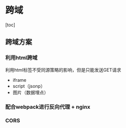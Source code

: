 # 跨域

[toc]

## 跨域方案

### 利用html跨域

利用html标签不受同源策略的影响，但是只能发送GET请求

- iframe
- script（jsonp）
- 图片（数据埋点）
  
### 配合webpack进行反向代理 + nginx

### CORS
